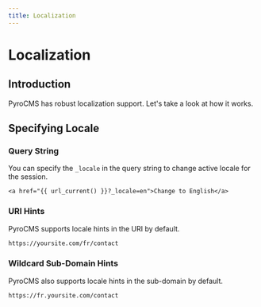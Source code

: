 ```yaml
---
title: Localization
---
```


# Localization

<div class="documentation__toc"></div>

## Introduction

PyroCMS has robust localization support. Let's take a look at how it works.
 
## Specifying Locale

### Query String

You can specify the `_locale` in the query string to change active locale for the session. 

```twig
<a href="{{ url_current() }}?_locale=en">Change to English</a>
```

### URI Hints

PyroCMS supports locale hints in the URI by default.

```bash
https://yoursite.com/fr/contact
```

### Wildcard Sub-Domain Hints

PyroCMS also supports locale hints in the sub-domain by default.

```bash
https://fr.yoursite.com/contact
```
